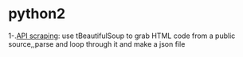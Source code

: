 # python2
1-.[API scraping](https://github.com/vaji31/python2/blob/master/APIscarping): use tBeautifulSoup to grab HTML code from a public source,,parse and loop through it and make a json file 
